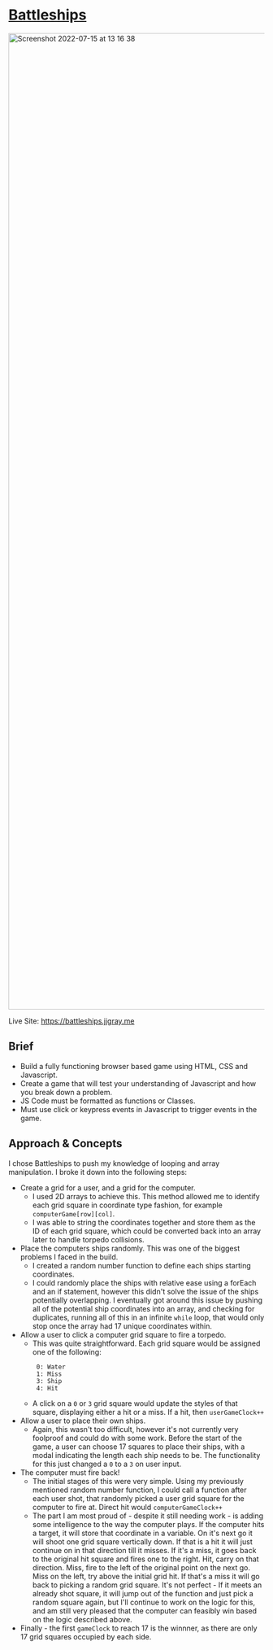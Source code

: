 # [Battleships](https://battleships.jjgray.me)

<img width="1920" alt="Screenshot 2022-07-15 at 13 16 38" src="https://user-images.githubusercontent.com/59710385/179256494-da6f05e1-25db-42f8-aa7b-901043f40c6b.png">

Live Site: https://battleships.jjgray.me

## Brief

 - Build a fully functioning browser based game using HTML, CSS and Javascript.
 - Create a game that will test your understanding of Javascript and how you break down a problem.
 - JS Code must be formatted as functions or Classes.
 - Must use click or keypress events in Javascript to trigger events in the game.

## Approach & Concepts

I chose Battleships to push my knowledge of looping and array manipulation. I broke it down into the following steps:
 - Create a grid for a user, and a grid for the computer.
    - I used 2D arrays to achieve this. This method allowed me to identify each grid square in coordinate type    fashion, for example `computerGame[row][col]`.
    - I was able to string the coordinates together and store them as the ID of each grid square, which could be converted back into an array later to handle torpedo collisions.
 - Place the computers ships randomly. This was one of the biggest problems I faced in the build.
    - I created a random number function to define each ships starting coordinates.
    - I could randomly place the ships with relative ease using a forEach and an if statement, however this didn't solve the issue of the ships potentially overlapping. I eventually got around this issue by pushing all of the potential ship coordinates into an array, and checking for duplicates, running all of this in an infinite `while` loop, that would only stop once the array had 17 unique coordinates within. 
 - Allow a user to click a computer grid square to fire a torpedo.
    - This was quite straightforward. Each grid square would be assigned one of the following:
        ```
         0: Water
         1: Miss
         3: Ship
         4: Hit
        ```
    - A click on a `0` or `3` grid square would update the styles of that square, displaying either a hit or a miss. If a hit, then `userGameClock++`
 - Allow a user to place their own ships.
    - Again, this wasn't too difficult, however it's not currently very foolproof and could do with some work. Before the start of the game, a user can choose 17 squares to place their ships, with a modal indicating the length each ship needs to be. The functionality for this just changed a `0` to a `3` on user input.
 - The computer must fire back!
    - The initial stages of this were very simple. Using my previously mentioned random number function, I could call a function after each user shot, that randomly picked a user grid square for the computer to fire at. Direct hit would `computerGameClock++`
    - The part I am most proud of - despite it still needing work - is adding some intelligence to the way the computer plays. If the computer hits a target, it will store that coordinate in a variable. On it's next go it will shoot one grid square vertically down. If that is a hit it will just continue on in that direction till it misses. If it's a miss, it goes back to the original hit square and fires one to the right. Hit, carry on that direction. Miss, fire to the left of the original point on the next go. Miss on the left, try above the initial grid hit. If that's a miss it will go back to picking a random grid square. It's not perfect - If it meets an already shot square, it will jump out of the function and just pick a random square again, but I'll continue to work on the logic for this, and am still very pleased that the computer can feasibly win based on the logic described above.
- Finally - the first `gameClock` to reach 17 is the winnner, as there are only 17 grid squares occupied by each side.
    
        
